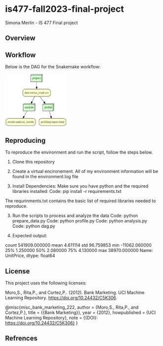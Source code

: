 # is477-fall2023-final-project
Simona Merlin - IS 477 Final project

## Overview 

## Workflow

Below is the DAG for the Snakemake workflow:

<img src ="workflow/graph.png" width ="200">

## Reproducing 

To reproduce the environment and run the script, follow the steps below.

1. Clone this repository

2.  Create a virtual encironement. All of my environment information will be found in the environment.log file

2. Install Dependencies: Make sure you have python and the required libraries installed:
Code: pip install -r requirements.txt

The requrinments.txt contains the basic list of required libraries needed to reproduce.

3. Run the scripts to process and analyze the data
Code: python prepare_data.py 
Code: python profile.py
Code: python analysis.py
Code: python dag.py

4. Expected output:

count    541909.000000
mean          4.611114
std          96.759853
min      -11062.060000
25%           1.250000
50%           2.080000
75%           4.130000
max       38970.000000
Name: UnitPrice, dtype: float64


## License

This project uses the following licenses: 

Moro,S., Rita,P., and Cortez,P.. (2012). Bank Marketing. UCI Machine Learning Repository. https://doi.org/10.24432/C5K306.

@misc{misc_bank_marketing_222,
  author       = {Moro,S., Rita,P., and Cortez,P.},
  title        = {{Bank Marketing}},
  year         = {2012},
  howpublished = {UCI Machine Learning Repository},
  note         = {{DOI}: https://doi.org/10.24432/C5K306}
}

## Refrences